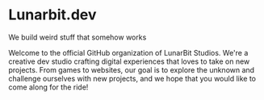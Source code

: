 # Lunarbit.dev
We build weird stuff that somehow works

Welcome to the official GitHub organization of LunarBit Studios. We're a creative dev studio crafting digital experiences that loves to take on new projects. From games to websites, our goal is to explore the unknown and challenge ourselves with new projects, and we hope that you would like to come along for the ride!
